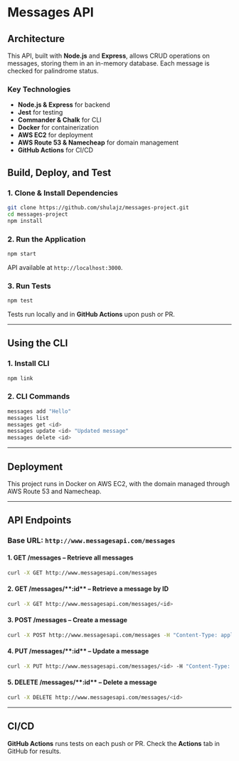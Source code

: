 # **Messages API**

## **Architecture**

This API, built with **Node.js** and **Express**, allows CRUD operations on messages, storing them in an in-memory database. Each message is checked for palindrome status.

### **Key Technologies**

- **Node.js & Express** for backend
- **Jest** for testing
- **Commander & Chalk** for CLI
- **Docker** for containerization
- **AWS EC2** for deployment
- **AWS Route 53 & Namecheap** for domain management
- **GitHub Actions** for CI/CD

## **Build, Deploy, and Test**

### **1. Clone & Install Dependencies**

```sh
git clone https://github.com/shulajz/messages-project.git
cd messages-project
npm install
```

### **2. Run the Application**

```sh
npm start
```

API available at `http://localhost:3000`.

### **3. Run Tests**

```sh
npm test
```

Tests run locally and in **GitHub Actions** upon push or PR.

---

## **Using the CLI**

### **1. Install CLI**

```sh
npm link
```

### **2. CLI Commands**

```sh
messages add "Hello"
messages list
messages get <id>
messages update <id> "Updated message"
messages delete <id>
```

---

## **Deployment**

This project runs in Docker on AWS EC2, with the domain managed through AWS Route 53 and Namecheap.

---

## **API Endpoints**

### **Base URL:** `http://www.messagesapi.com/messages`

#### **1. GET /messages** – Retrieve all messages

```sh
curl -X GET http://www.messagesapi.com/messages
```

#### **2. GET /messages/\*\***:id\*\* – Retrieve a message by ID

```sh
curl -X GET http://www.messagesapi.com/messages/<id>
```

#### **3. POST /messages** – Create a message

```sh
curl -X POST http://www.messagesapi.com/messages -H "Content-Type: application/json" -d '{"message": "hello"}'
```

#### **4. PUT /messages/\*\***:id\*\* – Update a message

```sh
curl -X PUT http://www.messagesapi.com/messages/<id> -H "Content-Type: application/json" -d '{"message": "updated"}'
```

#### **5. DELETE /messages/\*\***:id\*\* – Delete a message

```sh
curl -X DELETE http://www.messagesapi.com/messages/<id>
```

---

## **CI/CD**

**GitHub Actions** runs tests on each push or PR. Check the **Actions** tab in GitHub for results.
